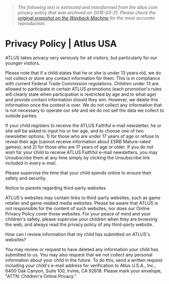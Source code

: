> *The following text is extracted and transformed from the atlus.com privacy policy that was archived on 2016-03-31. Please check the [original snapshot on the Wayback Machine](https://web.archive.org/web/20160331081740id_/http%3A//atlus.com/privacy-policy) for the most accurate reproduction.*

# Privacy Policy | Atlus USA

ATLUS takes privacy very seriously for all visitors, but particularly for our younger visitors.

Please note that if a child states that he or she is under 13 years old, we do not collect or store any contact information for them. This is in compliance with current Federal Trade Commission regulations. Children under 13 are allowed to participate in certain ATLUS promotions (each promotion's rules will clearly state when participation is restricted by age and to what age) and provide contact information should they win. However, we delete this information once the contest is over. We do not collect any information that is not necessary to operate our site and we do not sell the data we collect to outside parties.

If your child registers to receive the ATLUS Faithful e-mail newsletter, he or she will be asked to input his or her age, and to choose one of two newsletter options: 1) for those who are under 17 years of age or refuse to reveal their age (cannot receive information about ESRB Mature-rated games); and 2) for those who are 17 years of age or older. If you do not wish for your child to receive ATLUS Faithful e-mail newsletters, you may Unsubscribe them at any time simply by clicking the Unsubscribe link included in every e-mail.

Please supervise the time that your child spends online to ensure their safety and security.

Notice to parents regarding third-party websites

ATLUS's websites may contain links to third-party websites, such as game retailer and game-related media websites. Please be aware that ATLUS is not responsible for the content of such websites, nor does our Online Privacy Policy cover those websites. For your peace of mind and your children's safety, please supervise your children when they are browsing the web, and always read the privacy policy of any third-party website.

How can I review information that my child has submitted on ATLUS's websites?

You may review or request to have deleted any information your child has submitted to us. You may also request that we not collect any personal information about your child in the future. To do this, send a written request including your child's e-mail address for verification to Atlus U.S.A., Inc., 6400 Oak Canyon, Suite 100, Irvine, CA 92618. Please mark your envelope, "ATTN: Children's Online Privacy."
